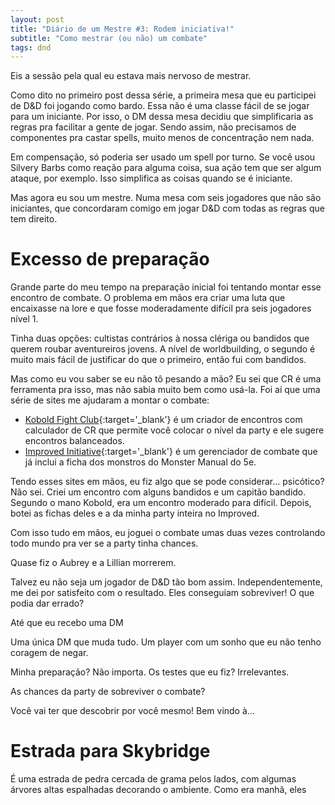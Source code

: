 ```yaml
---
layout: post
title: "Diário de um Mestre #3: Rodem iniciativa!"
subtitle: "Como mestrar (ou não) um combate"
tags: dnd
---
```


Eis a sessão pela qual eu estava mais nervoso de mestrar.

Como dito no primeiro post dessa série, a primeira mesa que eu participei de D&D foi jogando como bardo. Essa não é uma classe fácil de se jogar para um iniciante. Por isso, o DM dessa mesa decidiu que simplificaria as regras pra facilitar a gente de jogar. Sendo assim, não precisamos de componentes pra castar spells, muito menos de concentração nem nada.

Em compensação, só poderia ser usado um spell por turno. Se você usou Silvery Barbs como reação para alguma coisa, sua ação tem que ser algum ataque, por exemplo. Isso simplifica as coisas quando se é iniciante.

Mas agora eu sou um mestre. Numa mesa com seis jogadores que não são iniciantes, que concordaram comigo em jogar D&D com todas as regras que tem direito.

# Excesso de preparação

Grande parte do meu tempo na preparação inicial foi tentando montar esse encontro de combate. O problema em mãos era criar uma luta que encaixasse na lore e que fosse moderadamente difícil pra seis jogadores nível 1.

Tinha duas opções: cultistas contrários à nossa clériga ou bandidos que querem roubar aventureiros jovens. A nível de worldbuilding, o segundo é muito mais fácil de justificar do que o primeiro, então fui com bandidos.

Mas como eu vou saber se eu não tô pesando a mão? Eu sei que CR é uma ferramenta pra isso, mas não sabia muito bem como usá-la. Foi aí que uma série de sites me ajudaram a montar o combate:

- [Kobold Fight Club](https://koboldplus.club){:target='_blank'} é um criador de encontros com calculador de CR que permite você colocar o nível da party e ele sugere encontros balanceados.
- [Improved Initiative](https://improvedinitiative.app/){:target='_blank'} é um gerenciador de combate que já inclui a ficha dos monstros do Monster Manual do 5e. 

Tendo esses sites em mãos, eu fiz algo que se pode considerar... psicótico? Não sei. Criei um encontro com alguns bandidos e um capitão bandido. Segundo o mano Kobold, era um encontro moderado para difícil. Depois, botei as fichas deles e a da minha party inteira no Improved.

Com isso tudo em mãos, eu joguei o combate umas duas vezes controlando todo mundo pra ver se a party tinha chances.

Quase fiz o Aubrey e a Lillian morrerem.

Talvez eu não seja um jogador de D&D tão bom assim. Independentemente, me dei por satisfeito com o resultado. Eles conseguiam sobreviver! O que podia dar errado?

Até que eu recebo uma DM 

Uma única DM que muda tudo. Um player com um sonho que eu não tenho coragem de negar.

Minha preparação? Não importa. Os testes que eu fiz? Irrelevantes. 

As chances da party de sobreviver o combate?

Você vai ter que descobrir por você mesmo! Bem vindo à...

# Estrada para Skybridge

É uma estrada de pedra cercada de grama pelos lados, com algumas árvores altas espalhadas decorando o ambiente. Como era manhã, eles 
